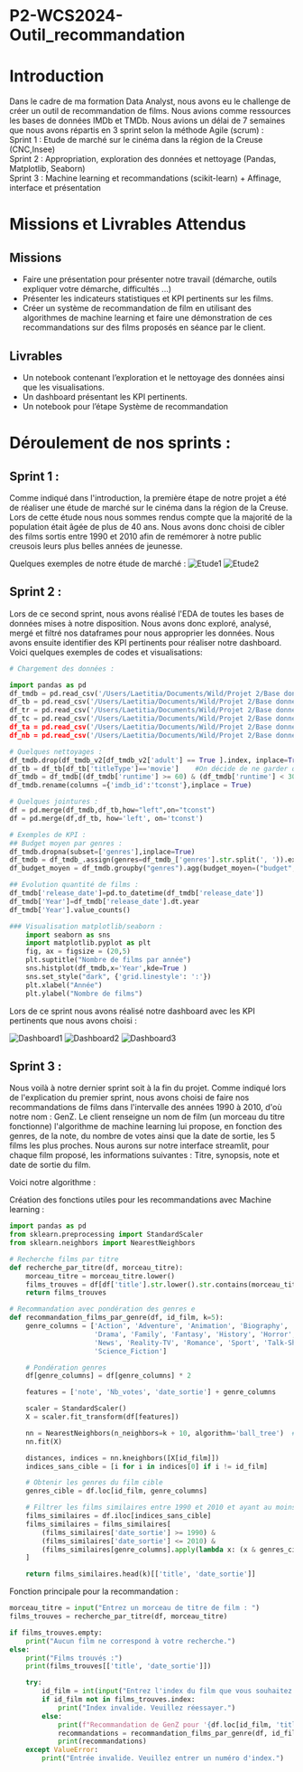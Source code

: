 # P2-WCS2024-Outil_recommandation


# Introduction
Dans le cadre de ma formation Data Analyst, nous avons eu le challenge de créer un outil de recommandation de films. Nous avions comme ressources les bases de données IMDb et TMDb.
Nous avions un délai de 7 semaines que nous avons répartis en 3 sprint selon la méthode Agile (scrum) :  
        Sprint 1 : Etude de marché sur le cinéma dans la région de la Creuse (CNC,Insee)  
        Sprint 2 : Appropriation, exploration des données et nettoyage (Pandas, Matplotlib, Seaborn)  
        Sprint 3 : Machine learning et recommandations (scikit-learn) + Affinage, interface et présentation  

# Missions et Livrables Attendus
## Missions
- Faire une présentation pour présenter notre travail (démarche, outils expliquer votre démarche, difficultés ...)
- Présenter les indicateurs statistiques et KPI pertinents sur les films.
- Créer un système de recommandation de film en utilisant des algorithmes de machine learning et faire une démonstration de ces recommandations sur des films proposés en séance par le client.
## Livrables
- Un notebook contenant l’exploration et le nettoyage des données ainsi que les visualisations.
- Un dashboard présentant les KPI pertinents.
- Un notebook pour l’étape Système de recommandation

# Déroulement de nos sprints :
## Sprint 1 : 
Comme indiqué dans l'introduction, la première étape de notre projet a été de réaliser une étude de marché sur le cinéma dans la région de la Creuse. Lors de cette étude nous nous sommes rendus compte que la majorité de la population était âgée de plus de 40 ans. Nous avons donc choisi de cibler des films sortis entre 1990 et 2010 afin de remémorer à notre public creusois leurs plus belles années de jeunesse.   

Quelques exemples de notre étude de marché : 
![Etude1](/Etude_marche1.png)
![Etude2](/Etude_marche2.png)



## Sprint 2 : 
Lors de ce second sprint, nous avons réalisé l'EDA de toutes les bases de données mises à notre disposition. Nous avons donc exploré, analysé, mergé et filtré nos dataframes pour nous approprier les données.
Nous avons ensuite identifier des KPI pertinents pour réaliser notre dashboard.
Voici quelques exemples de codes et visualisations: 

```python
# Chargement des données :

import pandas as pd
df_tmdb = pd.read_csv('/Users/Laetitia/Documents/Wild/Projet 2/Base donnée/tmdb_full.csv')
df_tb = pd.read_csv('/Users/Laetitia/Documents/Wild/Projet 2/Base donnée/title.basics.tsv',sep='\t')
df_tr = pd.read_csv('/Users/Laetitia/Documents/Wild/Projet 2/Base donnée/title.ratings.tsv', sep='\t')
df_tc = pd.read_csv('/Users/Laetitia/Documents/Wild/Projet 2/Base donnée/title.crew.tsv, sep='\t')
df_ta = pd.read_csv('/Users/Laetitia/Documents/Wild/Projet 2/Base donnée/title.akas.tsv, sep='\t')
df_nb = pd.read_csv('/Users/Laetitia/Documents/Wild/Projet 2/Base donnée/name.basics.csv')

# Quelques nettoyages :
df_tmdb.drop(df_tmdb_v2[df_tmdb_v2['adult'] == True ].index, inplace=True) #Suppression des films pour adultes
df_tb = df_tb[df_tb['titleType']=='movie']    #On décide de ne garder que les types films (on supprime les séries, les clips, etc)
df_tmdb = df_tmdb[(df_tmdb['runtime'] >= 60) & (df_tmdb['runtime'] < 300)]
df_tmdb.rename(columns ={'imdb_id':'tconst'},inplace = True)

# Quelques jointures :
df = pd.merge(df_tmdb,df_tb,how="left",on="tconst")
df = pd.merge(df,df_tb, how='left', on='tconst')

# Exemples de KPI :
## Budget moyen par genres :
df_tmdb.dropna(subset=['genres'],inplace=True)
df_tmdb = df_tmdb_.assign(genres=df_tmdb_['genres'].str.split(', ')).explode('genres')
df_budget_moyen = df_tmdb.groupby("genres").agg(budget_moyen=("budget","mean"))

## Evolution quantité de films :
df_tmdb['release_date']=pd.to_datetime(df_tmdb['release_date'])
df_tmdb['Year']=df_tmdb['release_date'].dt.year
df_tmdb['Year'].value_counts()

### Visualisation matplotlib/seaborn : 
    import seaborn as sns
    import matplotlib.pyplot as plt
    fig, ax = figsize = (20,5)
    plt.suptitle("Nombre de films par année")
    sns.histplot(df_tmdb,x='Year',kde=True )
    sns.set_style("dark", {'grid.linestyle': ':'})
    plt.xlabel("Année")
    plt.ylabel("Nombre de films")

```
Lors de ce sprint nous avons réalisé notre dashboard avec les KPI pertinents que nous avons choisi : 

![Dashboard1](/Dashboard1.png)
![Dashboard2](/Dashboard2.png)
![Dashboard3](/Dashboard3.png)


## Sprint 3 : 
Nous voilà à notre dernier sprint soit à la fin du projet.
Comme indiqué lors de l'explication du premier sprint, nous avons choisi de faire nos recommandations de films dans l'intervalle des années 1990 à 2010, d'où notre nom : GenZ.
Le client renseigne un nom de film (un morceau du titre fonctionne) l'algorithme de machine learning lui propose, en fonction des genres, de la note, du nombre de votes ainsi que la date de sortie, les 5 films les plus proches. Nous aurons sur notre interface streamlit, pour chaque film proposé, les informations suivantes : Titre, synopsis, note et date de sortie du film.

Voici notre algorithme :

Création des fonctions utiles pour les recommandations avec Machine learning : 
```python
import pandas as pd
from sklearn.preprocessing import StandardScaler
from sklearn.neighbors import NearestNeighbors

# Recherche films par titre
def recherche_par_titre(df, morceau_titre):
    morceau_titre = morceau_titre.lower()  
    films_trouves = df[df['title'].str.lower().str.contains(morceau_titre, na=False)]
    return films_trouves

# Recommandation avec pondération des genres e
def recommandation_films_par_genre(df, id_film, k=5):
    genre_columns = ['Action', 'Adventure', 'Animation', 'Biography', 'Comedy', 'Crime', 'Documentary', 
                     'Drama', 'Family', 'Fantasy', 'History', 'Horror', 'Music', 'Musical', 'Mystery', 
                     'News', 'Reality-TV', 'Romance', 'Sport', 'Talk-Show', 'Thriller', 'War', 'Western', 
                     'Science_Fiction']

    # Pondération genres
    df[genre_columns] = df[genre_columns] * 2

    features = ['note', 'Nb_votes', 'date_sortie'] + genre_columns

    scaler = StandardScaler()
    X = scaler.fit_transform(df[features])

    nn = NearestNeighbors(n_neighbors=k + 10, algorithm='ball_tree')  # Trouver plus de voisins pour appliquer le filtrage
    nn.fit(X)

    distances, indices = nn.kneighbors([X[id_film]])
    indices_sans_cible = [i for i in indices[0] if i != id_film]

    # Obtenir les genres du film cible
    genres_cible = df.loc[id_film, genre_columns]

    # Filtrer les films similaires entre 1990 et 2010 et ayant au moins un genre commun
    films_similaires = df.iloc[indices_sans_cible]
    films_similaires = films_similaires[
        (films_similaires['date_sortie'] >= 1990) &
        (films_similaires['date_sortie'] <= 2010) &
        (films_similaires[genre_columns].apply(lambda x: (x & genres_cible).any(), axis=1))
    ]

    return films_similaires.head(k)[['title', 'date_sortie']]
```

Fonction principale pour la recommandation : 
```python
morceau_titre = input("Entrez un morceau de titre de film : ")
films_trouves = recherche_par_titre(df, morceau_titre)

if films_trouves.empty:
    print("Aucun film ne correspond à votre recherche.")
else:
    print("Films trouvés :")
    print(films_trouves[['title', 'date_sortie']])

    try:
        id_film = int(input("Entrez l'index du film que vous souhaitez choisir : "))
        if id_film not in films_trouves.index:
            print("Index invalide. Veuillez réessayer.")
        else:
            print(f"Recommandation de GenZ pour '{df.loc[id_film, 'title']}' :")
            recommandations = recommandation_films_par_genre(df, id_film)
            print(recommandations)
    except ValueError:
        print("Entrée invalide. Veuillez entrer un numéro d'index.")
```

